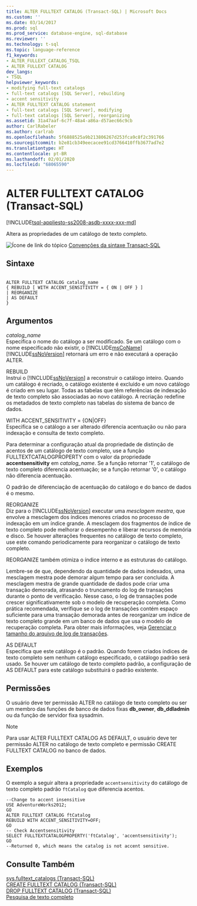 ```yaml
---
title: ALTER FULLTEXT CATALOG (Transact-SQL) | Microsoft Docs
ms.custom: ''
ms.date: 03/14/2017
ms.prod: sql
ms.prod_service: database-engine, sql-database
ms.reviewer: ''
ms.technology: t-sql
ms.topic: language-reference
f1_keywords:
- ALTER_FULLEXT_CATALOG_TSQL
- ALTER FULLEXT CATALOG
dev_langs:
- TSQL
helpviewer_keywords:
- modifying full-text catalogs
- full-text catalogs [SQL Server], rebuilding
- accent sensitivity
- ALTER FULLTEXT CATALOG statement
- full-text catalogs [SQL Server], modifying
- full-text catalogs [SQL Server], reorganizing
ms.assetid: 31a47aaf-6c7f-48a4-a86a-d57aec66c9cb
author: CarlRabeler
ms.author: carlrab
ms.openlocfilehash: 5f6888525a9b213806267d253fca9c8f2c391766
ms.sourcegitcommit: b2e81cb349eecacee91cd3766410ffb3677ad7e2
ms.translationtype: HT
ms.contentlocale: pt-BR
ms.lasthandoff: 02/01/2020
ms.locfileid: "68065590"
---
```

# <a name="alter-fulltext-catalog-transact-sql"></a>ALTER FULLTEXT CATALOG (Transact-SQL)
[!INCLUDE[tsql-appliesto-ss2008-asdb-xxxx-xxx-md](../../includes/tsql-appliesto-ss2008-asdb-xxxx-xxx-md.md)]

  Altera as propriedades de um catálogo de texto completo.  
  
 ![Ícone de link do tópico](../../database-engine/configure-windows/media/topic-link.gif "Ícone de link do tópico") [Convenções da sintaxe Transact-SQL](../../t-sql/language-elements/transact-sql-syntax-conventions-transact-sql.md)  
  
## <a name="syntax"></a>Sintaxe  
  
```  
  
ALTER FULLTEXT CATALOG catalog_name   
{ REBUILD [ WITH ACCENT_SENSITIVITY = { ON | OFF } ]  
| REORGANIZE  
| AS DEFAULT   
}  
```  
  
## <a name="arguments"></a>Argumentos  
 *catalog_name*  
 Especifica o nome do catálogo a ser modificado. Se um catálogo com o nome especificado não existir, o [!INCLUDE[msCoName](../../includes/msconame-md.md)] [!INCLUDE[ssNoVersion](../../includes/ssnoversion-md.md)] retornará um erro e não executará a operação ALTER.  
  
 REBUILD  
 Instrui o [!INCLUDE[ssNoVersion](../../includes/ssnoversion-md.md)] a reconstruir o catálogo inteiro. Quando um catálogo é recriado, o catálogo existente é excluído e um novo catálogo é criado em seu lugar. Todas as tabelas que têm referências de indexação de texto completo são associadas ao novo catálogo. A recriação redefine os metadados de texto completo nas tabelas do sistema de banco de dados.  
  
 WITH ACCENT_SENSITIVITY = {ON|OFF}  
 Especifica se o catálogo a ser alterado diferencia acentuação ou não para indexação e consulta de texto completo.  
  
 Para determinar a configuração atual da propriedade de distinção de acentos de um catálogo de texto completo, use a função FULLTEXTCATALOGPROPERTY com o valor da propriedade **accentsensitivity** em *catalog_name*. Se a função retornar '1', o catálogo de texto completo diferencia acentuação; se a função retornar '0', o catálogo não diferencia acentuação.  
  
 O padrão de diferenciação de acentuação do catálogo e do banco de dados é o mesmo.  
  
 REORGANIZE  
 Diz para o [!INCLUDE[ssNoVersion](../../includes/ssnoversion-md.md)] executar uma *mesclagem mestra*, que envolve a mesclagem dos índices menores criados no processo de indexação em um índice grande. A mesclagem dos fragmentos de índice de texto completo pode melhorar o desempenho e liberar recursos de memória e disco. Se houver alterações frequentes no catálogo de texto completo, use este comando periodicamente para reorganizar o catálogo de texto completo.  
  
 REORGANIZE também otimiza o índice interno e as estruturas do catálogo.  
  
 Lembre-se de que, dependendo da quantidade de dados indexados, uma mesclagem mestra pode demorar algum tempo para ser concluída. A mesclagem mestra de grande quantidade de dados pode criar uma transação demorada, atrasando o truncamento do log de transações durante o ponto de verificação. Nesse caso, o log de transações pode crescer significativamente sob o modelo de recuperação completa. Como prática recomendada, verifique se o log de transações contém espaço suficiente para uma transação demorada antes de reorganizar um índice de texto completo grande em um banco de dados que usa o modelo de recuperação completa. Para obter mais informações, veja [Gerenciar o tamanho do arquivo de log de transações](../../relational-databases/logs/manage-the-size-of-the-transaction-log-file.md).  
  
 AS DEFAULT  
 Especifica que este catálogo é o padrão. Quando forem criados índices de texto completo sem nenhum catálogo especificado, o catálogo padrão será usado. Se houver um catálogo de texto completo padrão, a configuração de AS DEFAULT para este catálogo substituirá o padrão existente.  
  
## <a name="permissions"></a>Permissões  
 O usuário deve ter permissão ALTER no catálogo de texto completo ou ser um membro das funções de banco de dados fixas **db_owner**, **db_ddladmin** ou da função de servidor fixa sysadmin.  
  
> [!NOTE]  
>  Para usar ALTER FULLTEXT CATALOG AS DEFAULT, o usuário deve ter permissão ALTER no catálogo de texto completo e permissão CREATE FULLTEXT CATALOG no banco de dados.  
  
## <a name="examples"></a>Exemplos  
 O exemplo a seguir altera a propriedade `accentsensitivity` do catálogo de texto completo padrão `ftCatalog` que diferencia acentos.  
  
```  
--Change to accent insensitive  
USE AdventureWorks2012;  
GO  
ALTER FULLTEXT CATALOG ftCatalog   
REBUILD WITH ACCENT_SENSITIVITY=OFF;  
GO  
-- Check Accentsensitivity  
SELECT FULLTEXTCATALOGPROPERTY('ftCatalog', 'accentsensitivity');  
GO  
--Returned 0, which means the catalog is not accent sensitive.  
```  
  
## <a name="see-also"></a>Consulte Também  
 [sys.fulltext_catalogs &#40;Transact-SQL&#41;](../../relational-databases/system-catalog-views/sys-fulltext-catalogs-transact-sql.md)   
 [CREATE FULLTEXT CATALOG &#40;Transact-SQL&#41;](../../t-sql/statements/create-fulltext-catalog-transact-sql.md)   
 [DROP FULLTEXT CATALOG &#40;Transact-SQL&#41;](../../t-sql/statements/drop-fulltext-catalog-transact-sql.md)   
 [Pesquisa de texto completo](../../relational-databases/search/full-text-search.md)  
  
  
